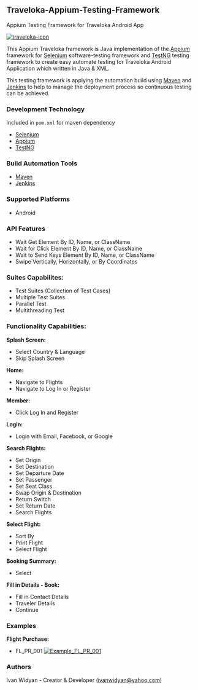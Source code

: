 ## Traveloka-Appium-Testing-Framework
Appium Testing Framework for Traveloka Android App

[![traveloka-icon](https://user-images.githubusercontent.com/12959761/44567746-109a0200-a79e-11e8-8e57-8bed67ac3087.png)](https://www.traveloka.com/en/)

This Appium Traveloka framework is Java implementation of the [Appium](https://github.com/appium/appium) framework for [Selenium](https://github.com/SeleniumHQ/selenium) software-testing framework and [TestNG](https://github.com/cbeust/testng) testing framework to create easy automate testing for Traveloka Android Application which written in Java & XML.

This testing framework is applying the automation build using [Maven](https://maven.apache.org/) and [Jenkins](https://jenkins.io/) to help to manage the deployment process so continuous testing can be achieved.

### Development Technology
Included in `pom.xml` for maven dependency
* [Selenium](https://github.com/SeleniumHQ/selenium)
* [Appium](https://github.com/appium/appium)
* [TestNG](https://github.com/cbeust/testng)

### Build Automation Tools
* [Maven](https://maven.apache.org/)
* [Jenkins](https://jenkins.io/)

### Supported Platforms
* Android

### API Features
* Wait Get Element By ID, Name, or ClassName
* Wait for Click Element By ID, Name, or ClassName
* Wait to Send Keys Element By ID, Name, or ClassName
* Swipe Vertically, Horizontally, or By Coordinates

### Suites Capabilites:
* Test Suites (Collection of Test Cases)
* Multiple Test Suites
* Parallel Test
* Multithreading Test

### Functionality Capabilities:
**Splash Screen:**
* Select Country & Language
* Skip Splash Screen

**Home:**
* Navigate to Flights
* Navigate to Log In or Register

**Member:**
* Click Log In and Register

**Login:**
* Login with Email, Facebook, or Google

**Search Flights:**
* Set Origin
* Set Destination
* Set Departure Date
* Set Passenger
* Set Seat Class
* Swap Origin & Destination
* Return Switch
* Set Return Date
* Search Flights

**Select Flight:**
* Sort By
* Print Flight
* Select Flight

**Booking Summary:**
* Select

**Fill in Details - Book:**
* Fill in Contact Details
* Traveler Details
* Continue

### Examples
**Flight Purchase:**
* FL_PR_001
[![Example_FL_PR_001](https://user-images.githubusercontent.com/12959761/44569569-0cbdae00-a7a5-11e8-9369-e6dde61e0fac.png)](https://youtu.be/vVNFc6-9pRs)

### Authors
Ivan Widyan - Creator & Developer (ivanwidyan@yahoo.com)